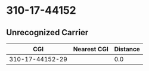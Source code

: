 # 310-17-44152
## Unrecognized Carrier


| CGI | Nearest CGI | Distance |
|-----|-------------|----------|
| 310-17-44152-29 |  | 0.0 |
